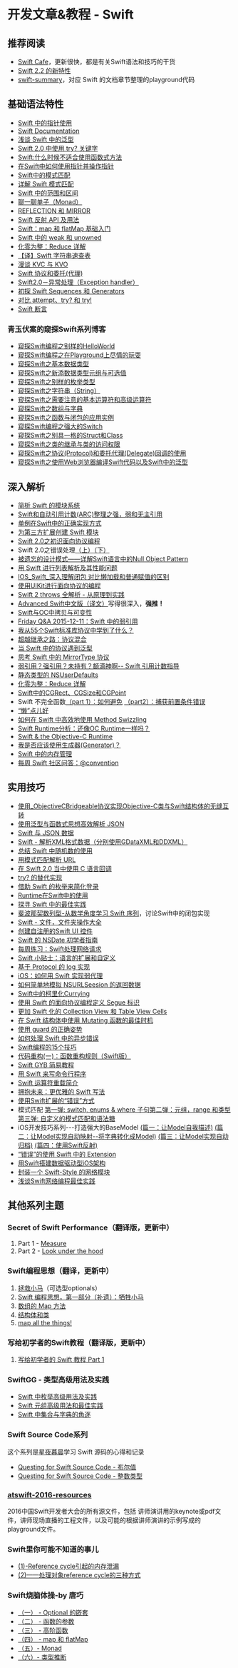# 开发文章&教程 - Swift
## 推荐阅读
- [Swift Cafe][1]，更新很快，都是有关Swift语法和技巧的干货
- [Swift 2.2 的新特性][2]
- [swift-summary][3]，对应 Swift 的文档章节整理的playground代码

## 基础语法特性
- [Swift 中的指针使用][4]
- [Swift Documentation][5]
- [浅谈 Swift 中的泛型][6]
- [Swift 2.0 中使用 try? 关键字][7]
- [Swift:什么时候不适合使用函数式方法][8]
- [在Swift中如何使用指针并操作指针][9]
- [Swift中的模式匹配][10]
- [详解 Swift 模式匹配][11]
- [Swift 中的范围和区间][12]
- [聊一聊单子（Monad）][13]
- [REFLECTION 和 MIRROR][14]
- [Swift 反射 API 及用法][15]
- [Swift：map 和 flatMap 基础入门][16]
- [Swift 中的 weak 和 unowned][17]
- [化零为整：Reduce 详解][18]
- [【译】Swift 字符串速查表][19]
- [漫谈 KVC 与 KVO][20]
- [Swift 协议和委托(代理)][21]
- [Swift2.0－异常处理（Exception handler）][22]
- [初探 Swift Sequences 和 Generators][23]
- [对比 attempt、try? 和 try!][24]
- [Swift 断言][25]

### 青玉伏案的窥探Swift系列博客
- [窥探Swift编程之别样的HelloWorld][26]
- [窥探Swift编程之在Playground上尽情的玩耍][27]
- [窥探Swift之基本数据类型][28]
- [窥探Swift之新添数据类型元组与可选值][29]
- [窥探Swift之别样的枚举类型][30]
- [窥探Swift之字符串（String）][31]
- [窥探Swift之需要注意的基本运算符和高级运算符][32]
- [窥探Swift之数组与字典][33]
- [窥探Swift之函数与闭包的应用实例][34]
- [窥探Swift编程之强大的Switch][35]
- [窥探Swift之别具一格的Struct和Class][36]
- [窥探Swift之类的继承与类的访问权限][37]
- [窥探Swift之协议(Protocol)和委托代理(Delegate)回调的使用][38]
- [窥探Swift之使用Web浏览器编译Swift代码以及Swift中的泛型][39]


## 深入解析
- [简析 Swift 的模块系统][40]
- [Swift和自动引用计数(ARC)整理之强，弱和无主引用][41]
- [单例在Swift中的正确实现方式][42]
- [为第三方扩展创建 Swift 模块][43]
- [Swift 2.0之初识面向协议编程][44]
- Swift 2.0之错误处理[（上）][45][（下）][46]
- [被遗忘的设计模式——详解Swift语言中的Null Object Pattern][47]
- [用 Swift 进行列表解析及其性能问题][48]
- [IOS\_Swift\_深入理解闭包 对比懒加载和普通赋值的区别][49]
- [使用UIKit进行面向协议的编程][50]
- [Swift 2 throws 全解析 - 从原理到实践][51]
- [Advanced Swift中文版（译文）][52]写得很深入，**强推！**
- [Swift与OC中拷贝与可变性][53]
- [Friday Q&A 2015-12-11：Swift 中的弱引用][54]
- [我从55个Swift标准库协议中学到了什么？][55]
- [超越继承之路：协议混合][56]
- [当 Swift 中的协议遇到泛型][57]
- [思考 Swift 中的 MirrorType 协议][58]
- [弱引用？强引用？未持有？额滴神啊-- Swift 引用计数指导][59]
- [静态类型的 NSUserDefaults][60]
- [化零为整：Reduce 详解][61]
- [Swift中的CGRect、CGSize和CGPoint][62]
- Swift 不完全函数[（part 1）：如何避免][63] [（part2）：捕获前置条件错误][64]
- [“懒”点儿好][65]
- [如何在 Swift 中高效地使用 Method Swizzling][66]
- [Swift Runtime分析：还像OC Runtime一样吗？][67]
- [Swift & the Objective-C Runtime][68]
- [我是否应该使用生成器(Generator)？][69]
- [Swift 中的内存管理][70]
- [每周 Swift 社区问答：@convention][71]

## 实用技巧
- [使用\_ObjectiveCBridgeable协议实现Objective-C类与Swift结构体的无缝互转][72]
- [使用泛型与函数式思想高效解析 JSON][73]
- [Swift 与 JSON 数据][74]
- [Swift - 解析XML格式数据（分别使用GDataXML和DDXML）][75]
- [总结 Swift 中随机数的使用][76]
- [用模式匹配解析 URL][77]
- [在 Swift 2.0 当中使用 C 语言回调][78]
- [try? 的替代实现][79]
- [借助 Swift 的枚举来简化登录][80]
- [Runtime在Swift中的使用][81]
- [探寻 Swift 中的最佳实践][82]
- [斐波那契数列型-从数学角度学习 Swift 序列][83]，讨论Swift中的闭包实现
- [Swift - 文件，文件夹操作大全][84]
- [创建自注册的Swift UI 控件][85]
- [Swift 的 NSDate 初学者指南][86]
- [每周练习：Swift处理网络请求][87]
- [Swift 小贴士：语言的扩展和自定义][88]
- [基于 Protocol 的 log 实现][89]
- [iOS：如何用 Swift 实现弱代理][90]
- [如何简单地模拟 NSURLSeesion 的返回数据][91]
- [Swift中的柯里化Currying][92]
- [使用 Swift 的面向协议编程定义 Segue 标识][93]
- [更加 Swift 化的 Collection View 和 Table View Cells][94]
- [在 Swift 结构体中使用 Mutating 函数的最佳时机][95]
- [使用 guard 的正确姿势][96]
- [如何处理 Swift 中的异步错误][97]
- [Swift编程的15个技巧][98]
- [代码重构(一)：函数重构规则（Swift版）][99]
- [Swift GYB 简易教程][100]
- [用 Swift 来写命令行程序][101]
- [Swift 运算符重载简介][102]
- [拥抱未来：更优雅的 Swift 写法][103]
- [使用Swift扩展的“错误”方式][104]
- 模式匹配 [第一弹: switch, enums & where 子句][105][第二弹：元组，range 和类型][106][第三弹: 自定义的模式匹配和语法糖][107]
- iOS开发技巧系列---打造强大的BaseModel [(篇一：让Model自我描述)][108] [(篇二：让Model实现自动映射--将字典转化成Model)][109] [(篇三：让Model实现自动归档)][110] [(篇四：使用Swift反射)][111]
- [“错误”的使用 Swift 中的 Extension][112]
- [用Swift搭建数据驱动型iOS架构][113]
- [封装一个 Swift-Style 的网络模块][114]
- [浅谈Swift网络编程最佳实践][115]

## 其他系列主题
### Secret of Swift Performance（翻译版，更新中）
1. Part 1 - [Measure][116]
2. Part 2 - [Look under the hood][117]

### Swift编程思想（翻译，更新中）
1. [拯救小马][118]（可选型optionals）
2. [Swift 编程思想，第一部分（补遗）：牺牲小马][119]
2. [数组的 Map 方法][120]
3. [结构体和类][121]
1. [map all the things!][122]

### 写给初学者的Swift教程（翻译版，更新中）
1. [写给初学者的 Swift 教程 Part 1][123]

### SwiftGG - 类型高级用法及实践
- [Swift 中枚举高级用法及实践][124]
- [Swift 元组高级用法和最佳实践][125]
- [Swift 中集合与字典的角逐][126]

### Swift Source Code系列
这个系列是[星夜暮晨][127]学习 Swift 源码的心得和记录
- [Questing for Swift Source Code - 布尔值][128]
- [Questing for Swift Source Code -  整数类型][129]

### [atswift-2016-resources][130]
2016中国Swift开发者大会的所有源文件，包括 讲师演讲用的keynote或pdf文件，讲师现场直播的工程文件，以及可能的根据讲师演讲的示例写成的playground文件。

### Swift里你可能不知道的事儿
- [(1)-Reference cycle引起的内存泄漏][131]
- [(2)——处理对象reference cycle的三种方式][132]

### Swift烧脑体操-by 唐巧
- [（一） - Optional 的嵌套][133]
- [（二） - 函数的参数][134]
- [（三） - 高阶函数][135]
- [（四） - map 和 flatMap][136]
- [（五）- Monad][137]
- [（六）- 类型推断][138]

[1]:	http://swiftcafe.io/ "Swift Cafe"
[2]:	http://chengway.in/swift-2-2-de-xin-te-xing/
[3]:	https://github.com/jakarmy/swift-summary "swift-summary"
[4]:	http://onevcat.com/2015/01/swift-pointer/
[5]:	http://nshipster.cn/swift-documentation/
[6]:	http://swift.gg/2015/09/16/swift-generics/ "浅谈 Swift 中的泛型"
[7]:	http://swift.gg/2015/08/31/swift-2-lets-try/ "Swift 2.0 中使用 try? 关键字"
[8]:	http://swift.gg/2015/08/28/swift_when_the_functional_approach_is_not_right/ "Swift:什么时候不适合使用函数式方法"
[9]:	https://github.com/icepy/_posts/issues/3
[10]:	http://swift.gg/2015/10/16/swift-pattern-matching/ "Swift中的模式匹配"
[11]:	http://swift.gg/2015/10/27/swift-pattern-matching-in-detail/ "详解 Swift 模式匹配"
[12]:	http://swift.gg/2015/10/26/swift-ranges-and-intervals/ "Swift 中的范围和区间"
[13]:	http://swift.gg/2015/10/30/lets-talk-about-monads/ "聊一聊单子（Monad）"
[14]:	http://swifter.tips/reflect/
[15]:	http://swift.gg/2015/11/23/swift-reflection-api-what-you-can-do/ "Swift 反射 API 及用法"
[16]:	http://swift.gg/2015/11/26/swift-map-and-flatmap/ "Swift：map 和 flatMap 基础入门"
[17]:	http://swift.gg/2015/12/02/swift-weak-and-unowned/ "Swift 中的 weak 和 unowned"
[18]:	http://swift.gg/2015/12/10/reduce-all-the-things/ "化零为整：Reduce 详解"
[19]:	http://www.cocoachina.com/swift/20151218/14746.html
[20]:	http://swiftcafe.io/2016/01/03/kvc/ "漫谈 KVC 与 KVO"
[21]:	http://www.cnblogs.com/xilanglang/p/5143613.html "Swift 协议和委托(代理)"
[22]:	http://www.cnblogs.com/GarveyCalvin/p/5081608.html "Swift2.0－异常处理（Exception handler）"
[23]:	http://swift.gg/2016/03/10/experimenting-with-swift-2-sequencetype-generatortype/ "初探 Swift Sequences 和 Generators"
[24]:	http://swift.gg/2016/04/15/swift-my-attempt-code-vs-try-and-try/ "对比 attempt、try? 和 try!"
[25]:	http://swift.gg/2016/05/11/friday-qa-2016-03-04-swift-asserts/ "Friday Q&A 2016-03-04：Swift 断言"
[26]:	http://www.cnblogs.com/ludashi/p/4451207.html "窥探Swift编程之别样的HelloWorld"
[27]:	http://www.cnblogs.com/ludashi/p/4451481.html "窥探Swift编程之在Playground上尽情的玩耍"
[28]:	http://www.cnblogs.com/ludashi/p/4454496.html "窥探Swift之基本数据类型"
[29]:	http://www.cnblogs.com/ludashi/p/4711010.html "窥探Swift之新添数据类型元组与可选值"
[30]:	http://www.cnblogs.com/ludashi/p/4721158.html "窥探Swift之别样的枚举类型"
[31]:	http://www.cnblogs.com/ludashi/p/4725018.html "窥探Swift之字符串（String）"
[32]:	http://www.cnblogs.com/ludashi/p/4963036.html "窥探Swift之需要注意的基本运算符和高级运算符"
[33]:	http://www.cnblogs.com/ludashi/p/5006321.html "窥探Swift之数组与字典"
[34]:	http://www.cnblogs.com/ludashi/p/4968837.html "窥探Swift之函数与闭包的应用实例"
[35]:	http://www.cnblogs.com/ludashi/p/5033542.html "窥探Swift编程之强大的Switch"
[36]:	http://www.cnblogs.com/ludashi/p/5044196.html "窥探Swift之别具一格的Struct和Class"
[37]:	http://www.cnblogs.com/ludashi/p/5048831.html "窥探Swift之类的继承与类的访问权限"
[38]:	http://www.cnblogs.com/ludashi/p/5057858.html "窥探Swift之协议(Protocol)和委托代理(Delegate)回调的使用"
[39]:	http://www.cnblogs.com/ludashi/p/5066286.html "窥探Swift之使用Web浏览器编译Swift代码以及Swift中的泛型"
[40]:	http://www.cocoachina.com/industry/20140621/8904.html
[41]:	http://www.devtf.cn/?p=462
[42]:	http://www.devtf.cn/?p=937
[43]:	http://andelf.github.io/blog/2015/01/23/swift-3rd-library-install-as-swift-modules/
[44]:	http://www.swiftyper.com/Swift/introducing-protocol-oriented-programming-in-swift-2.html "Swift 2.0之初识面向协议编程"
[45]:	http://www.swiftyper.com/Swift/swift2_error_handling.html
[46]:	http://www.swiftyper.com/Swift/swift2_error_handling_part_2.html
[47]:	http://www.csdn.net/article/2015-11-17/2826234-null-object-pattern-in-swift
[48]:	http://swift.gg/2015/10/29/list-comprehensions-and-performance-with-swift/ "用 Swift 进行列表解析及其性能问题"
[49]:	http://blog.csdn.net/zimo2013/article/details/50073691 "IOS_Swift_深入理解闭包 对比懒加载和普通赋值的区别"
[50]:	http://www.cocoachina.com/ios/20151208/14581.html
[51]:	http://www.ibm.com/developerworks/cn/mobile/mo-cn-swift/index.html "Swift 2 throws 全解析 - 从原理到实践"
[52]:	http://www.jianshu.com/p/18744b078508 "Advanced Swift中文版"
[53]:	http://649395594.github.io/blog/2015/12/23/swiftyu-oczhong-kao-bei-yu-ke-bian-xing/ "Swift与OC中拷贝与可变性"
[54]:	http://swift.gg/2015/12/28/friday-qa-2015-12-11-swift-weak-references/ "Friday Q&A 2015-12-11：Swift 中的弱引用"
[55]:	http://www.cocoachina.com/swift/20160107/14868.html
[56]:	http://chengway.in/chao-yue-ji-cheng-zhi-lu-xie-yi-hun-he/
[57]:	http://chengway.in/dang-swift-zhong-de-fan-xing-yu-dao-xie-yi/
[58]:	http://segmentfault.com/a/1190000004388185 "思考 Swift 中的 MirrorType 协议"
[59]:	http://www.cocoachina.com/swift/20160202/15182.html
[60]:	http://swift.gg/2016/02/17/nsuserdefaults-static/ "静态类型的 NSUserDefaults"
[61]:	http://swift.gg/2015/12/10/reduce-all-the-things/ "化零为整：Reduce 详解"
[62]:	http://www.jianshu.com/p/da3c2c30e072 "Swift中的CGRect、CGSize和CGPoint"
[63]:	http://www.cocoachina.com/swift/20160321/15729.html
[64]:	http://www.cocoachina.com/swift/20160323/15751.html
[65]:	http://swift.gg/2016/03/25/being-lazy/ "“懒”点儿好"
[66]:	http://swift.gg/2016/03/29/effective-method-swizzling-with-swift/ "如何在 Swift 中高效地使用 Method Swizzling"
[67]:	http://mp.weixin.qq.com/s?__biz=MzA3ODg4MDk0Ng==&mid=403153173&idx=1&sn=c631f95b28a0eb4b842a9494e43a30e5
[68]:	http://nshipster.cn/swift-objc-runtime/ "Swift & the Objective-C Runtime"
[69]:	http://swift.gg/2016/04/14/should-i-be-using-a-generator-or-not/ "我是否应该使用生成器(Generator)？"
[70]:	http://forrestchang.github.io/2016/04/15/swift-arc-notes/
[71]:	http://swift.gg/2016/05/18/swift-qa-2016-05-18/ "每周 Swift 社区问答：@convention"
[72]:	http://southpeak.github.io/blog/2015/10/26/objectivecbridgeable-protocol-for-objectivec-class-and-swift-struct/
[73]:	http://codebuild.me/2015/09/14/efficient-json-in-swift-with-functional-concepts-and-generics/
[74]:	http://swiftcafe.io/2015/07/18/swift-json/
[75]:	http://www.hangge.com/blog/cache/detail_646.html
[76]:	http://www.cocoachina.com/swift/20151013/13624.html
[77]:	http://swift.gg/2015/09/15/urls-and-pattern-matching/
[78]:	http://swift.gg/2015/11/11/c-callbacks-in-swift/ "在 Swift 2.0 当中使用 C 语言回调"
[79]:	http://swift.gg/2015/10/13/alternatives-to-try-swiftlang/ "try? 的替代实现"
[80]:	https://realm.io/cn/news/david-east-simplifying-login-swift-enums/ "借助 Swift 的枚举来简化登录"
[81]:	https://github.com/icepy/_posts/issues/8
[82]:	https://realm.io/cn/news/gotocph-ash-furrow-best-practices-swift/ "探寻 Swift 中的最佳实践"
[83]:	http://swift.gg/2015/12/04/the-fibonacci-sequencetype/ "斐波那契数列型-从数学角度学习 Swift 序列"
[84]:	http://www.hangge.com/blog/cache/detail_527.html "Swift - 文件，文件夹操作大全"
[85]:	http://www.devtf.cn/?p=1162 "创建自注册的Swift UI 控件"
[86]:	http://swift.gg/2015/12/14/a-beginners-guide-to-nsdate-in-swift/ "Swift 的 NSDate 初学者指南"
[87]:	https://github.com/icepy/_posts/issues/10 "每周练习：Swift处理网络请求"
[88]:	http://www.cocoachina.com/swift/20151223/14774.html
[89]:	http://www.cocoachina.com/swift/20160118/14935.html
[90]:	http://swift.gg/2016/01/19/ios-weak-delegates-swift/ "iOS：如何用 Swift 实现弱代理"
[91]:	http://swift.gg/2016/01/22/an-easy-way-to-stub-nsurlsession/ "如何简单地模拟 NSURLSeesion 的返回数据"
[92]:	http://segmentfault.com/a/1190000004340919 "Swift中的柯里化Currying"
[93]:	http://swift.gg/2016/02/01/protocol-oriented-segue-identifiers-swift/ "使用 Swift 的面向协议编程定义 Segue 标识"
[94]:	http://swift.gg/2016/02/02/being-swifty-with-collection-view-and-table-view-cells/ "更加 Swift 化的 Collection View 和 Table View Cells"
[95]:	http://swift.gg/2016/02/06/when-to-use-mutating-functions-in-swift-structs/ "在 Swift 结构体中使用 Mutating 函数的最佳时机"
[96]:	http://swift.gg/2016/02/14/swift-guard-radix/ "使用 guard 的正确姿势"
[97]:	http://swift.gg/2016/02/16/async-errors/ "如何处理 Swift 中的异步错误"
[98]:	http://geek.csdn.net/news/detail/58593
[99]:	http://www.cnblogs.com/ludashi/p/5223241.html "代码重构(一)：函数重构规则（Swift版）"
[100]:	http://swift.gg/2016/03/04/a-short-swift-gyb-tutorial/ "Swift GYB 简易教程"
[101]:	http://swift.gg/2016/03/28/command-line-utilities-in-swift/ "用 Swift 来写命令行程序"
[102]:	http://swift.gg/2016/04/19/operator-overloading-swift/ "Swift 运算符重载简介"
[103]:	https://realm.io/cn/news/doios-daniel-steinberg-ready-for-the-future/ "拥抱未来：更优雅的 Swift 写法"
[104]:	http://geek.csdn.net/news/detail/67296 "使用Swift扩展的“错误”方式"
[105]:	http://swift.gg/2016/04/26/pattern-matching-1/ "模式匹配第一弹: switch, enums & where 子句"
[106]:	http://swift.gg/2016/04/27/pattern-matching-2/ "模式匹配第二弹：元组，range 和类型"
[107]:	http://swift.gg/2016/04/28/pattern-matching-3/ "模式匹配第三弹: 自定义的模式匹配和语法糖"
[108]:	http://www.jianshu.com/p/53b1e5785b24 "iOS开发技巧系列---打造强大的BaseModel(篇一：让Model自我描述)"
[109]:	http://www.jianshu.com/p/7d94e49297b6 "iOS开发技巧系列---打造强大的BaseModel(篇二：让Model实现自动映射--将字典转化成Model)"
[110]:	http://www.jianshu.com/p/afe92d90c563 "iOS开发技巧系列---打造强大的BaseModel(篇三：让Model实现自动归档)"
[111]:	http://www.jianshu.com/p/2a7176f3f879 "iOS开发技巧系列---打造强大的BaseModel(篇四：使用Swift反射)"
[112]:	http://swift.gg/2016/05/16/using-swift-extensions/ "“错误”的使用 Swift 中的 Extension"
[113]:	http://mrpeak.cn/blog/swift-dda/ "用Swift搭建数据驱动型iOS架构"
[114]:	http://www.jianshu.com/p/933c175d0fc6 "封装一个 Swift-Style 的网络模块"
[115]:	http://www.jianshu.com/p/bacd35dd3271 "浅谈Swift网络编程最佳实践"
[116]:	http://southpeak.github.io/blog/2015/11/05/secret-of-swift-performance-part-1/
[117]:	http://southpeak.github.io/blog/2015/11/05/secret-of-swift-performance-part-2/
[118]:	http://swift.gg/2015/09/29/thinking-in-swift-1/ "Swift 编程思想，第一部分：拯救小马"
[119]:	http://swift.gg/2016/03/21/thinking-in-swift-1-addendum/ "Swift 编程思想，第一部分（补遗）：牺牲小马"
[120]:	http://swift.gg/2015/10/09/thinking-in-swift-2/ "Swift 编程思想，第二部分：数组的 Map 方法"
[121]:	http://alisoftware.github.io/swift/2015/10/03/thinking-in-swift-3/ "Swift编程思想第三部分：结构体和类"
[122]:	http://swift.gg/2015/10/22/thinking-in-swift-4/ "Swift 编程思想 Part 4：map all the things!"
[123]:	http://swift.gg/2015/11/13/swift-tutorial-for-beginners-part-1/ "写给初学者的 Swift 教程 Part 1"
[124]:	http://swift.gg/2015/11/20/advanced-practical-enum-examples/ "Swift 中枚举高级用法及实践"
[125]:	http://swift.gg/2015/10/10/tuples-swift-advanced-usage-best-practices/ "Swift 元组高级用法和最佳实践"
[126]:	http://swift.gg/2016/01/20/sets-vs-dictionaries-smackdown-in-swiftlang/ "Swift 中集合与字典的角逐"
[127]:	http://www.jianshu.com/users/ef1058d2d851 "星夜暮晨"
[128]:	http://www.jianshu.com/p/217510b270f1 "Questing for Swift Source Code - 布尔值"
[129]:	http://www.jianshu.com/p/ae67b4d37159 "Questing for Swift Source Code -  整数类型"
[130]:	https://github.com/atConf/atswift-2016-resources "atswift-2016-resources"
[131]:	http://segmentfault.com/a/1190000004331260 "Swift里你可能不知道的事儿(1)-Reference cycle引起的内存泄漏"
[132]:	http://segmentfault.com/a/1190000004345727 "Swift里你可能不知道的事儿(2)——处理对象reference cycle的三种方式"
[133]:	http://www.infoq.com/cn/articles/swift-brain-gym-optional
[134]:	http://www.infoq.com/cn/articles/swift-brain-gym-arguments?utm_campaign=rightbar_v2&utm_source=infoq&utm_medium=articles_link&utm_content=link_text "Swift 烧脑体操（二） - 函数的参数"
[135]:	http://www.infoq.com/cn/articles/swift-brain-gym-high-order-function?utm_campaign=rightbar_v2&utm_source=infoq&utm_medium=articles_link&utm_content=link_text "Swift 烧脑体操（三） - 高阶函数"
[136]:	http://www.infoq.com/cn/articles/swift-brain-gym-map-and-flatmap?utm_campaign=rightbar_v2&utm_source=infoq&utm_medium=articles_link&utm_content=link_text "Swift 烧脑体操（四） - map 和 flatMap"
[137]:	http://www.infoq.com/cn/articles/swift-brain-gym-monad?utm_campaign=rightbar_v2&utm_source=infoq&utm_medium=articles_link&utm_content=link_text "Swift 烧脑体操（五）- Monad"
[138]:	http://blog.devtang.com/2016/05/22/swift-gym-6-type-infer/ "Swift 烧脑体操（六）- 类型推断"